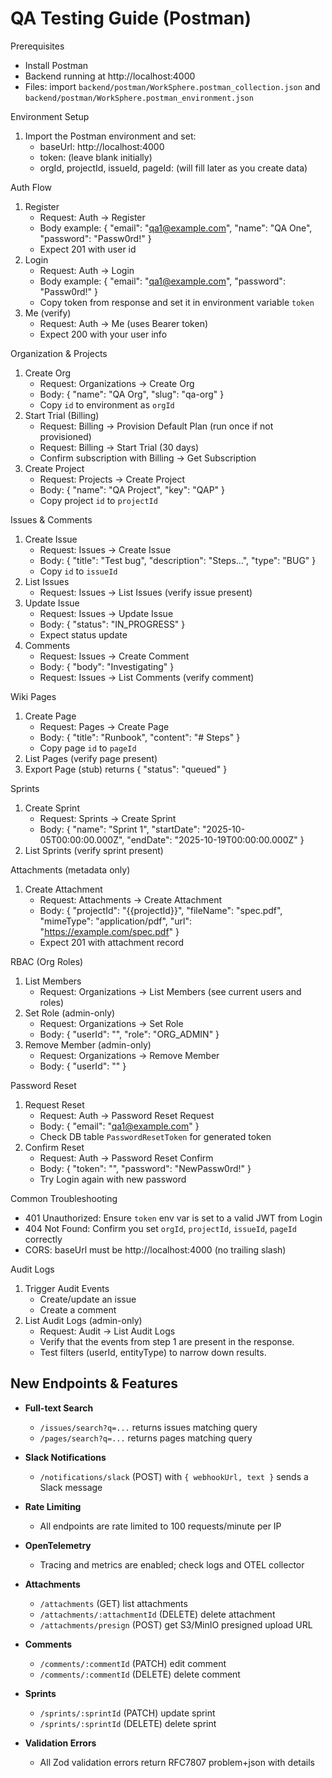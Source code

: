 # QA Testing Guide (Postman)

Prerequisites
- Install Postman
- Backend running at http://localhost:4000
- Files: import `backend/postman/WorkSphere.postman_collection.json` and `backend/postman/WorkSphere.postman_environment.json`

Environment Setup
1) Import the Postman environment and set:
   - baseUrl: http://localhost:4000
   - token: (leave blank initially)
   - orgId, projectId, issueId, pageId: (will fill later as you create data)

Auth Flow
1) Register
   - Request: Auth → Register
   - Body example:
     {
       "email": "qa1@example.com",
       "name": "QA One",
       "password": "Passw0rd!"
     }
   - Expect 201 with user id
2) Login
   - Request: Auth → Login
   - Body example:
     { "email": "qa1@example.com", "password": "Passw0rd!" }
   - Copy token from response and set it in environment variable `token`
3) Me (verify)
   - Request: Auth → Me (uses Bearer token)
   - Expect 200 with your user info

Organization & Projects
1) Create Org
   - Request: Organizations → Create Org
   - Body:
     { "name": "QA Org", "slug": "qa-org" }
   - Copy `id` to environment as `orgId`
2) Start Trial (Billing)
   - Request: Billing → Provision Default Plan (run once if not provisioned)
   - Request: Billing → Start Trial (30 days)
   - Confirm subscription with Billing → Get Subscription
3) Create Project
   - Request: Projects → Create Project
   - Body:
     { "name": "QA Project", "key": "QAP" }
   - Copy project `id` to `projectId`

Issues & Comments
1) Create Issue
   - Request: Issues → Create Issue
   - Body:
     { "title": "Test bug", "description": "Steps...", "type": "BUG" }
   - Copy `id` to `issueId`
2) List Issues
   - Request: Issues → List Issues (verify issue present)
3) Update Issue
   - Request: Issues → Update Issue
   - Body:
     { "status": "IN_PROGRESS" }
   - Expect status update
4) Comments
   - Request: Issues → Create Comment
   - Body:
     { "body": "Investigating" }
   - Request: Issues → List Comments (verify comment)

Wiki Pages
1) Create Page
   - Request: Pages → Create Page
   - Body:
     { "title": "Runbook", "content": "# Steps" }
   - Copy page `id` to `pageId`
2) List Pages (verify page present)
3) Export Page (stub) returns { "status": "queued" }

Sprints
1) Create Sprint
   - Request: Sprints → Create Sprint
   - Body:
     { "name": "Sprint 1", "startDate": "2025-10-05T00:00:00.000Z", "endDate": "2025-10-19T00:00:00.000Z" }
2) List Sprints (verify sprint present)

Attachments (metadata only)
1) Create Attachment
   - Request: Attachments → Create Attachment
   - Body:
     { "projectId": "{{projectId}}", "fileName": "spec.pdf", "mimeType": "application/pdf", "url": "https://example.com/spec.pdf" }
   - Expect 201 with attachment record

RBAC (Org Roles)
1) List Members
   - Request: Organizations → List Members (see current users and roles)
2) Set Role (admin-only)
   - Request: Organizations → Set Role
   - Body:
     { "userId": "<targetUserId>", "role": "ORG_ADMIN" }
3) Remove Member (admin-only)
   - Request: Organizations → Remove Member
   - Body:
     { "userId": "<targetUserId>" }

Password Reset
1) Request Reset
   - Request: Auth → Password Reset Request
   - Body:
     { "email": "qa1@example.com" }
   - Check DB table `PasswordResetToken` for generated token
2) Confirm Reset
   - Request: Auth → Password Reset Confirm
   - Body:
     { "token": "<paste-from-db>", "password": "NewPassw0rd!" }
   - Try Login again with new password

Common Troubleshooting
- 401 Unauthorized: Ensure `token` env var is set to a valid JWT from Login
- 404 Not Found: Confirm you set `orgId`, `projectId`, `issueId`, `pageId` correctly
- CORS: baseUrl must be http://localhost:4000 (no trailing slash)

Audit Logs
1) Trigger Audit Events
   - Create/update an issue
   - Create a comment
2) List Audit Logs (admin-only)
   - Request: Audit -> List Audit Logs
   - Verify that the events from step 1 are present in the response.
   - Test filters (userId, entityType) to narrow down results.

## New Endpoints & Features

- **Full-text Search**
  - `/issues/search?q=...` returns issues matching query
  - `/pages/search?q=...` returns pages matching query

- **Slack Notifications**
  - `/notifications/slack` (POST) with `{ webhookUrl, text }` sends a Slack message

- **Rate Limiting**
  - All endpoints are rate limited to 100 requests/minute per IP

- **OpenTelemetry**
  - Tracing and metrics are enabled; check logs and OTEL collector

- **Attachments**
  - `/attachments` (GET) list attachments
  - `/attachments/:attachmentId` (DELETE) delete attachment
  - `/attachments/presign` (POST) get S3/MinIO presigned upload URL

- **Comments**
  - `/comments/:commentId` (PATCH) edit comment
  - `/comments/:commentId` (DELETE) delete comment

- **Sprints**
  - `/sprints/:sprintId` (PATCH) update sprint
  - `/sprints/:sprintId` (DELETE) delete sprint

- **Validation Errors**
  - All Zod validation errors return RFC7807 problem+json with details

